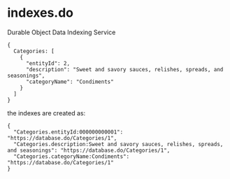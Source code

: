 # indexes.do
Durable Object Data Indexing Service

```
{
  Categories: [
    {
      "entityId": 2,
      "description": "Sweet and savory sauces, relishes, spreads, and seasonings",
      "categoryName": "Condiments"
    }
  ]
}
```

the indexes are created as:

```
{
  "Categories.entityId:000000000001": "https://database.do/Categories/1",
  "Categories.description:Sweet and savory sauces, relishes, spreads, and seasonings": "https://database.do/Categories/1",
  "Categories.categoryName:Condiments": "https://database.do/Categories/1"
}
```
